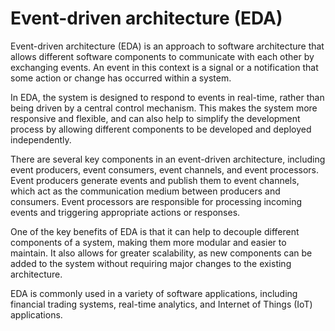 # Event-driven architecture (EDA)

Event-driven architecture (EDA) is an approach to software architecture that allows different software components to communicate with each other by exchanging events. An event in this context is a signal or a notification that some action or change has occurred within a system.

In EDA, the system is designed to respond to events in real-time, rather than being driven by a central control mechanism. This makes the system more responsive and flexible, and can also help to simplify the development process by allowing different components to be developed and deployed independently.

There are several key components in an event-driven architecture, including event producers, event consumers, event channels, and event processors. Event producers generate events and publish them to event channels, which act as the communication medium between producers and consumers. Event processors are responsible for processing incoming events and triggering appropriate actions or responses.

One of the key benefits of EDA is that it can help to decouple different components of a system, making them more modular and easier to maintain. It also allows for greater scalability, as new components can be added to the system without requiring major changes to the existing architecture.

EDA is commonly used in a variety of software applications, including financial trading systems, real-time analytics, and Internet of Things (IoT) applications.
